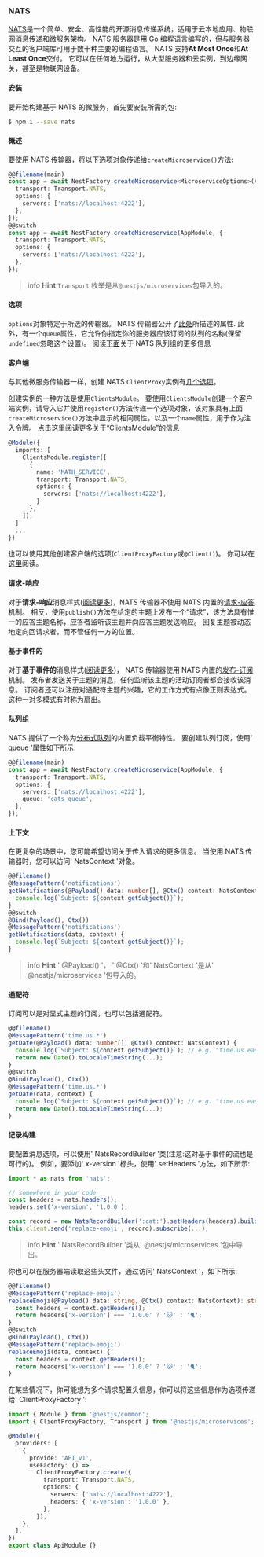 ### NATS

[NATS](https://nats.io)是一个简单、安全、高性能的开源消息传递系统，适用于云本地应用、物联网消息传递和微服务架构。
NATS 服务器是用 Go 编程语言编写的，但与服务器交互的客户端库可用于数十种主要的编程语言。
NATS 支持**At Most Once**和**At Least Once**交付。
它可以在任何地方运行，从大型服务器和云实例，到边缘网关，甚至是物联网设备。

#### 安装

要开始构建基于 NATS 的微服务，首先要安装所需的包:

```bash
$ npm i --save nats
```

#### 概述

要使用 NATS 传输器，将以下选项对象传递给`createMicroservice()`方法:

```typescript
@@filename(main)
const app = await NestFactory.createMicroservice<MicroserviceOptions>(AppModule, {
  transport: Transport.NATS,
  options: {
    servers: ['nats://localhost:4222'],
  },
});
@@switch
const app = await NestFactory.createMicroservice(AppModule, {
  transport: Transport.NATS,
  options: {
    servers: ['nats://localhost:4222'],
  },
});
```

> info **Hint** `Transport` 枚举是从`@nestjs/microservices`包导入的。

#### 选项

`options`对象特定于所选的传输器。
NATS 传输器公开了[此处](https://github.com/nats-io/node-nats#connect-options)所描述的属性.
此外，有一个`queue`属性，它允许你指定你的服务器应该订阅的队列的名称(保留`undefined`忽略这个设置)。
阅读[下面](https://docs.nestjs.com/microservices/nats#queue-groups)关于 NATS 队列组的更多信息

#### 客户端

与其他微服务传输器一样，创建 NATS `ClientProxy`实例有[几个选项](https://docs.nestjs.com/microservices/basics#client)。

创建实例的一种方法是使用`ClientsModule`。
要使用`ClientsModule`创建一个客户端实例，请导入它并使用`register()`方法传递一个选项对象，该对象具有上面`createMicroservice()`方法中显示的相同属性，以及一个`name`属性，用于作为注入令牌。
点击[这里](https://docs.nestjs.com/microservices/basics#client)阅读更多关于“ClientsModule”的信息

```typescript
@Module({
  imports: [
    ClientsModule.register([
      {
        name: 'MATH_SERVICE',
        transport: Transport.NATS,
        options: {
          servers: ['nats://localhost:4222'],
        }
      },
    ]),
  ]
  ...
})
```

也可以使用其他创建客户端的选项(`ClientProxyFactory`或`@Client()`)。
你可以在[这里](https://docs.nestjs.com/microservices/basics#client)阅读。

#### 请求-响应

对于**请求-响应**消息样式([阅读更多](https://docs.nestjs.com/microservices/basics#request-response))，NATS 传输器不使用 NATS 内置的[请求-应答](https://docs.nats.io/nats-concepts/reqreply)机制。
相反，使用`publish()`方法在给定的主题上发布一个“请求”，该方法具有惟一的应答主题名称，应答者监听该主题并向应答主题发送响应。
回复主题被动态地定向回请求者，而不管任何一方的位置。

#### 基于事件的

对于**基于事件的**消息样式([阅读更多](https://docs.nestjs.com/microservices/basics#event-based))， NATS 传输器使用 NATS 内置的[发布-订阅](https://docs.nats.io/nats-concepts/pubsub)机制。
发布者发送关于主题的消息，任何监听该主题的活动订阅者都会接收该消息。
订阅者还可以注册对通配符主题的兴趣，它的工作方式有点像正则表达式。
这种一对多模式有时称为扇出。

#### 队列组

NATS 提供了一个称为[分布式队列](https://docs.nats.io/nats-concepts/queue)的内置负载平衡特性。
要创建队列订阅，使用' queue '属性如下所示:

```typescript
@@filename(main)
const app = await NestFactory.createMicroservice(AppModule, {
  transport: Transport.NATS,
  options: {
    servers: ['nats://localhost:4222'],
    queue: 'cats_queue',
  },
});
```

#### 上下文

在更复杂的场景中，您可能希望访问关于传入请求的更多信息。
当使用 NATS 传输器时，您可以访问' NatsContext '对象。

```typescript
@@filename()
@MessagePattern('notifications')
getNotifications(@Payload() data: number[], @Ctx() context: NatsContext) {
  console.log(`Subject: ${context.getSubject()}`);
}
@@switch
@Bind(Payload(), Ctx())
@MessagePattern('notifications')
getNotifications(data, context) {
  console.log(`Subject: ${context.getSubject()}`);
}
```

> info **Hint** ' @Payload() '， ' @Ctx() '和' NatsContext '是从' @nestjs/microservices '包导入的。

#### 通配符

订阅可以是对显式主题的订阅，也可以包括通配符。

```typescript
@@filename()
@MessagePattern('time.us.*')
getDate(@Payload() data: number[], @Ctx() context: NatsContext) {
  console.log(`Subject: ${context.getSubject()}`); // e.g. "time.us.east"
  return new Date().toLocaleTimeString(...);
}
@@switch
@Bind(Payload(), Ctx())
@MessagePattern('time.us.*')
getDate(data, context) {
  console.log(`Subject: ${context.getSubject()}`); // e.g. "time.us.east"
  return new Date().toLocaleTimeString(...);
}
```

#### 记录构建

要配置消息选项，可以使用' NatsRecordBuilder '类(注意:这对基于事件的流也是可行的)。
例如，要添加' x-version '标头，使用' setHeaders '方法，如下所示:

```typescript
import * as nats from 'nats';

// somewhere in your code
const headers = nats.headers();
headers.set('x-version', '1.0.0');

const record = new NatsRecordBuilder(':cat:').setHeaders(headers).build();
this.client.send('replace-emoji', record).subscribe(...);
```

> info **Hint** ' NatsRecordBuilder '类从' @nestjs/microservices '包中导出。

你也可以在服务器端读取这些头文件，通过访问' NatsContext '，如下所示:

```typescript
@@filename()
@MessagePattern('replace-emoji')
replaceEmoji(@Payload() data: string, @Ctx() context: NatsContext): string {
  const headers = context.getHeaders();
  return headers['x-version'] === '1.0.0' ? '🐱' : '🐈';
}
@@switch
@Bind(Payload(), Ctx())
@MessagePattern('replace-emoji')
replaceEmoji(data, context) {
  const headers = context.getHeaders();
  return headers['x-version'] === '1.0.0' ? '🐱' : '🐈';
}
```

在某些情况下，你可能想为多个请求配置头信息，你可以将这些信息作为选项传递给' ClientProxyFactory ':

```typescript
import { Module } from '@nestjs/common';
import { ClientProxyFactory, Transport } from '@nestjs/microservices';

@Module({
  providers: [
    {
      provide: 'API_v1',
      useFactory: () =>
        ClientProxyFactory.create({
          transport: Transport.NATS,
          options: {
            servers: ['nats://localhost:4222'],
            headers: { 'x-version': '1.0.0' },
          },
        }),
    },
  ],
})
export class ApiModule {}
```
